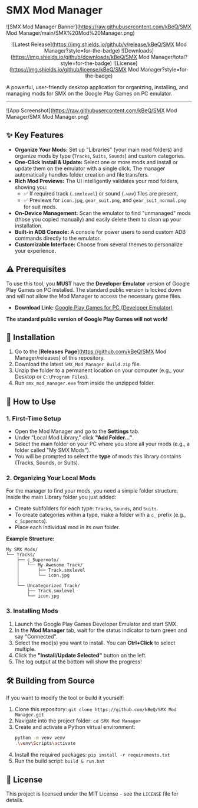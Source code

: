 # SMX Mod Manager

<!-- IMPORTANT: UPLOAD THE "SMX Mod Manager.png" BANNER TO YOUR REPO AND UPDATE THIS LINK -->
![SMX Mod Manager Banner](https://raw.githubusercontent.com/kBeQ/SMX Mod Manager/main/SMX%20Mod%20Manager.png)

<div align="center">

![Latest Release](https://img.shields.io/github/v/release/kBeQ/SMX Mod Manager?style=for-the-badge)
![Downloads](https://img.shields.io/github/downloads/kBeQ/SMX Mod Manager/total?style=for-the-badge)
![License](https://img.shields.io/github/license/kBeQ/SMX Mod Manager?style=for-the-badge)

</div>

A powerful, user-friendly desktop application for organizing, installing, and managing mods for SMX on the Google Play Games on PC emulator.

---

<!-- 
    ====================================================================================
    ==  CRITICAL: TAKE A SCREENSHOT of the Mod Manager tab with some mods displayed.  ==
    ==  Upload it to your repository and replace the link below. This is the most     ==
    ==  important part of making your project look good!                              ==
    ====================================================================================
-->
![App Screenshot](https://raw.githubusercontent.com/kBeQ/SMX Mod Manager/SMX Mod Manager.png)

## ✨ Key Features

*   **Organize Your Mods:** Set up "Libraries" (your main mod folders) and organize mods by type (`Tracks`, `Suits`, `Sounds`) and custom categories.
*   **One-Click Install & Update:** Select one or more mods and install or update them on the emulator with a single click. The manager automatically handles folder creation and file transfers.
*   **Rich Mod Previews:** The UI intelligently validates your mod folders, showing you:
    *   ✅ If required track (`.smxlevel`) or sound (`.wav`) files are present.
    *   ✅ Previews for `icon.jpg`, `gear_suit.png`, and `gear_suit_normal.png` for suit mods.
*   **On-Device Management:** Scan the emulator to find "unmanaged" mods (those you copied manually) and easily delete them to clean up your installation.
*   **Built-in ADB Console:** A console for power users to send custom ADB commands directly to the emulator.
*   **Customizable Interface:** Choose from several themes to personalize your experience.

## ⚠️ Prerequisites

To use this tool, you **MUST** have the **Developer Emulator** version of Google Play Games on PC installed. The standard public version is locked down and will not allow the Mod Manager to access the necessary game files.

*   **Download Link:** [Google Play Games for PC (Developer Emulator)](https://developer.android.com/games/playgames/emulator)

**The standard public version of Google Play Games will not work!**

## 🚀 Installation

1.  Go to the [**Releases Page**](https://github.com/kBeQ/SMX Mod Manager/releases) of this repository.
2.  Download the latest `SMX_Mod_Manager_Build.zip` file.
3.  Unzip the folder to a permanent location on your computer (e.g., your Desktop or `C:\Program Files`).
4.  Run `smx_mod_manager.exe` from inside the unzipped folder.

## 📖 How to Use

### 1. First-Time Setup
*   Open the Mod Manager and go to the **Settings** tab.
*   Under "Local Mod Library," click **"Add Folder..."**.
*   Select the main folder on your PC where you store all your mods (e.g., a folder called "My SMX Mods").
*   You will be prompted to select the **type** of mods this library contains (Tracks, Sounds, or Suits).

### 2. Organizing Your Local Mods
For the manager to find your mods, you need a simple folder structure. Inside the main Library folder you just added:

*   Create subfolders for each type: `Tracks`, `Sounds`, and `Suits`.
*   To create categories within a type, make a folder with a `c_` prefix (e.g., `c_Supermoto`).
*   Place each individual mod in its own folder.

**Example Structure:**
```
My SMX Mods/
└── Tracks/
    ├── c_Supermoto/
    │   └── My Awesome Track/
    │       ├── Track.smxlevel
    │       └── icon.jpg
    │
    └── Uncategorized Track/
        ├── Track.smxlevel
        └── icon.jpg
```

### 3. Installing Mods
1.  Launch the Google Play Games Developer Emulator and start SMX.
2.  In the **Mod Manager** tab, wait for the status indicator to turn green and say "Connected".
3.  Select the mod(s) you want to install. You can **Ctrl+Click** to select multiple.
4.  Click the **"Install/Update Selected"** button on the left.
5.  The log output at the bottom will show the progress!

## 🛠️ Building from Source

If you want to modify the tool or build it yourself:

1.  Clone this repository: `git clone https://github.com/kBeQ/SMX Mod Manager.git`
2.  Navigate into the project folder: `cd SMX Mod Manager`
3.  Create and activate a Python virtual environment:
    ```bash
    python -m venv venv
    .\venv\Scripts\activate
    ```
4.  Install the required packages: `pip install -r requirements.txt`
5.  Run the build script: `build & run.bat`

## 📄 License

This project is licensed under the MIT License - see the `LICENSE` file for details.